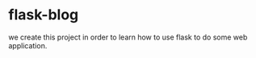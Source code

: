 # flask-blog
we create this project in order to learn how to use flask to do some web application. 
